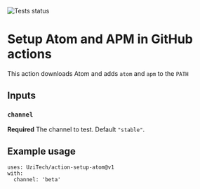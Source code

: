 ![Tests status](https://github.com/UziTech/action-setup-atom/workflows/Tests/badge.svg)

# Setup Atom and APM in GitHub actions

This action downloads Atom and adds `atom` and `apm` to the `PATH`

## Inputs

### `channel`

**Required** The channel to test. Default `"stable"`.

## Example usage

```
uses: UziTech/action-setup-atom@v1
with:
  channel: 'beta'
```
